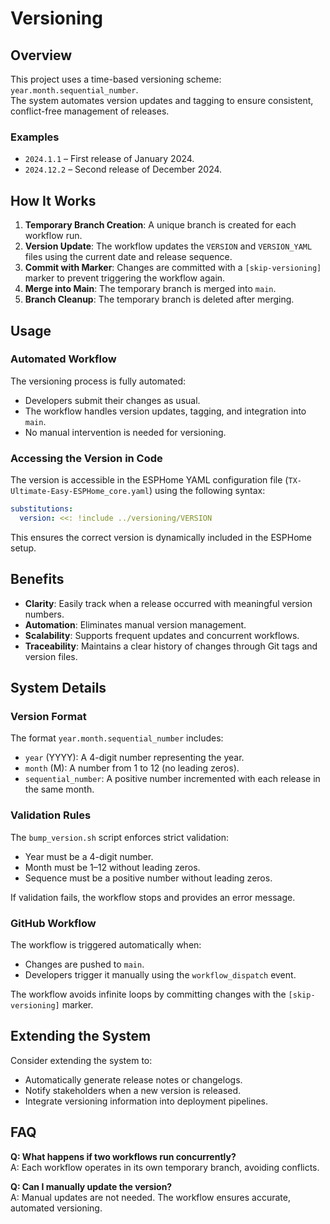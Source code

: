 # Versioning

## Overview
This project uses a time-based versioning scheme: `year.month.sequential_number`.  
The system automates version updates and tagging to ensure consistent, conflict-free management of releases.

### Examples
- `2024.1.1` – First release of January 2024.
- `2024.12.2` – Second release of December 2024.

## How It Works
1. **Temporary Branch Creation**: A unique branch is created for each workflow run.
2. **Version Update**: The workflow updates the `VERSION` and `VERSION_YAML` files using the current date and release sequence.
3. **Commit with Marker**: Changes are committed with a `[skip-versioning]` marker to prevent triggering the workflow again.
4. **Merge into Main**: The temporary branch is merged into `main`.
5. **Branch Cleanup**: The temporary branch is deleted after merging.

## Usage

### Automated Workflow
The versioning process is fully automated:
- Developers submit their changes as usual.
- The workflow handles version updates, tagging, and integration into `main`.
- No manual intervention is needed for versioning.

### Accessing the Version in Code
The version is accessible in the ESPHome YAML configuration file (`TX-Ultimate-Easy-ESPHome_core.yaml`) using the following syntax:

```yaml
substitutions:
  version: <<: !include ../versioning/VERSION
```

This ensures the correct version is dynamically included in the ESPHome setup.

## Benefits
- **Clarity**: Easily track when a release occurred with meaningful version numbers.
- **Automation**: Eliminates manual version management.
- **Scalability**: Supports frequent updates and concurrent workflows.
- **Traceability**: Maintains a clear history of changes through Git tags and version files.

## System Details

### Version Format
The format `year.month.sequential_number` includes:
- `year` (YYYY): A 4-digit number representing the year.
- `month` (M): A number from 1 to 12 (no leading zeros).
- `sequential_number`: A positive number incremented with each release in the same month.

### Validation Rules
The `bump_version.sh` script enforces strict validation:
- Year must be a 4-digit number.
- Month must be 1–12 without leading zeros.
- Sequence must be a positive number without leading zeros.

If validation fails, the workflow stops and provides an error message.

### GitHub Workflow
The workflow is triggered automatically when:
- Changes are pushed to `main`.
- Developers trigger it manually using the `workflow_dispatch` event.

The workflow avoids infinite loops by committing changes with the `[skip-versioning]` marker.

## Extending the System
Consider extending the system to:
- Automatically generate release notes or changelogs.
- Notify stakeholders when a new version is released.
- Integrate versioning information into deployment pipelines.

## FAQ
**Q: What happens if two workflows run concurrently?**  
A: Each workflow operates in its own temporary branch, avoiding conflicts.

**Q: Can I manually update the version?**  
A: Manual updates are not needed. The workflow ensures accurate, automated versioning.
